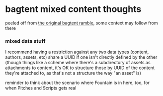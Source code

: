 # bagtent mixed content thoughts

peeled off from [the original bagtent ramble][mound], some context may follow from there

[mound]: 9432d8de-485e-4253-8dcb-e8ed3dda45f9.md

### mixed data stuff

I recommend having a restriction against any two data types (content, authors, assets, etc) share a UUID if one isn't directly defined by the other (though things like a scheme where there's a subdirectory of assets as attachments to content, it's OK to structure those by UUID of the content they're attached to, as that's not a structure the way "an asset" is)

reminder to think about the scenario where Fountain is in here, too, for when Pitches and Scripts gets real

